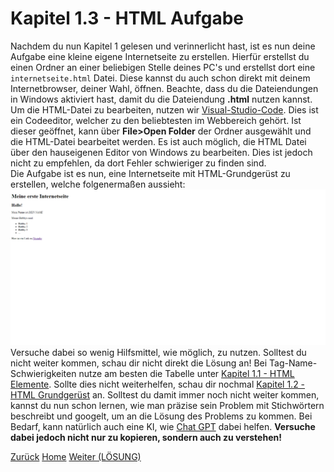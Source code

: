 # Kapitel 1.3 - HTML Aufgabe
Nachdem du nun Kapitel 1 gelesen und verinnerlicht hast, ist es nun deine Aufgabe eine kleine eigene Internetseite zu erstellen. Hierfür erstellst du einen Ordner an einer beliebigen Stelle deines PC's und erstellst dort eine ```internetseite.html``` Datei. Diese kannst du auch schon direkt mit deinem Internetbrowser, deiner Wahl, öffnen. Beachte, dass du die Dateiendungen in Windows aktiviert hast, damit du die Dateiendung **.html** nutzen kannst. <br>
Um die HTML-Datei zu bearbeiten, nutzen wir [Visual-Studio-Code](https://code.visualstudio.com). Dies ist ein Codeeditor, welcher zu den beliebtesten im Webbereich gehört. Ist dieser geöffnet, kann über **File>Open Folder** der Ordner ausgewählt und die HTML-Datei bearbeitet werden. Es ist auch möglich, die HTML Datei über den hauseigenen Editor von Windows zu bearbeiten. Dies ist jedoch nicht zu empfehlen, da dort Fehler schwieriger zu finden sind. <br>
Die Aufgabe ist es nun, eine Internetseite mit HTML-Grundgerüst zu erstellen, welche folgenermaßen aussieht:
![Aufgabe](./assets/img/aufgabe_webseite.png)
Versuche dabei so wenig Hilfsmittel, wie möglich, zu nutzen. Solltest du nicht weiter kommen, schau dir nicht direkt die Lösung an! Bei Tag-Name-Schwierigkeiten nutze am besten die Tabelle unter [Kapitel 1.1 - HTML Elemente](Kapitel%201.1%20-%20HTML%20Elemente.md). Sollte dies nicht weiterhelfen, schau dir nochmal [Kapitel 1.2 - HTML Grundgerüst](./Kapitel%201.2%20-%20HTML%20Grundger%C3%BCst.md) an. Solltest du damit immer noch nicht weiter kommen, kannst du nun schon lernen, wie man präzise sein Problem mit Stichwörtern beschreibt und googelt, um an die Lösung des Problems zu kommen. Bei Bedarf, kann natürlich auch eine KI, wie [Chat GPT](https://chat.openai.com) dabei helfen. **Versuche dabei jedoch nicht nur zu kopieren, sondern auch zu verstehen!**

[Zurück](./Kapitel%201.2%20-%20HTML%20Grundger%C3%BCst.md)
[Home](../README.md)
[Weiter (LÖSUNG)](./Kapitel%201.3.1%20-%20HTML%20Aufgabe%20L%C3%B6sung.md)
